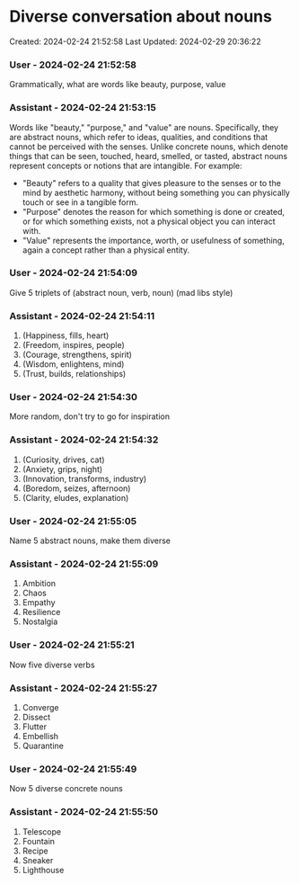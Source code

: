 # Diverse conversation about nouns

Created: 2024-02-24 21:52:58
Last Updated: 2024-02-29 20:36:22

### User - 2024-02-24 21:52:58

Grammatically, what are words like beauty, purpose, value

### Assistant - 2024-02-24 21:53:15

Words like "beauty," "purpose," and "value" are nouns. Specifically, they are abstract nouns, which refer to ideas, qualities, and conditions that cannot be perceived with the senses. Unlike concrete nouns, which denote things that can be seen, touched, heard, smelled, or tasted, abstract nouns represent concepts or notions that are intangible. For example:

- "Beauty" refers to a quality that gives pleasure to the senses or to the mind by aesthetic harmony, without being something you can physically touch or see in a tangible form.
- "Purpose" denotes the reason for which something is done or created, or for which something exists, not a physical object you can interact with.
- "Value" represents the importance, worth, or usefulness of something, again a concept rather than a physical entity.

### User - 2024-02-24 21:54:09

Give 5 triplets of (abstract noun, verb, noun) (mad libs style)

### Assistant - 2024-02-24 21:54:11

1. (Happiness, fills, heart)
2. (Freedom, inspires, people)
3. (Courage, strengthens, spirit)
4. (Wisdom, enlightens, mind)
5. (Trust, builds, relationships)

### User - 2024-02-24 21:54:30

More random, don't try to go for inspiration

### Assistant - 2024-02-24 21:54:32

1. (Curiosity, drives, cat)
2. (Anxiety, grips, night)
3. (Innovation, transforms, industry)
4. (Boredom, seizes, afternoon)
5. (Clarity, eludes, explanation)

### User - 2024-02-24 21:55:05

Name 5 abstract nouns, make them diverse

### Assistant - 2024-02-24 21:55:09

1. Ambition
2. Chaos
3. Empathy
4. Resilience
5. Nostalgia

### User - 2024-02-24 21:55:21

Now five diverse verbs 

### Assistant - 2024-02-24 21:55:27

1. Converge
2. Dissect
3. Flutter
4. Embellish
5. Quarantine

### User - 2024-02-24 21:55:49

Now 5 diverse concrete nouns

### Assistant - 2024-02-24 21:55:50

1. Telescope
2. Fountain
3. Recipe
4. Sneaker
5. Lighthouse

